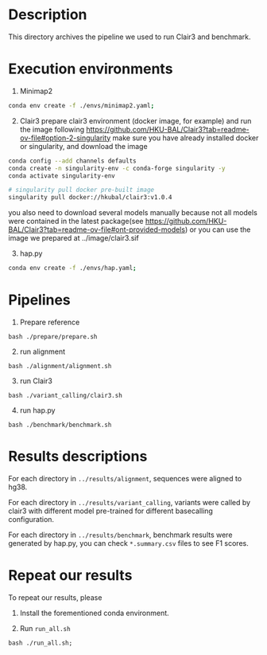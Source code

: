 # Description
This directory archives the pipeline we used to run Clair3 and benchmark.


# Execution environments
1. Minimap2
```bash
conda env create -f ./envs/minimap2.yaml;
```
2. Clair3
prepare clair3 environment (docker image, for example) and run the image following https://github.com/HKU-BAL/Clair3?tab=readme-ov-file#option-2-singularity
make sure you have already installed docker or singularity, and download the image
```bash
conda config --add channels defaults
conda create -n singularity-env -c conda-forge singularity -y
conda activate singularity-env

# singularity pull docker pre-built image
singularity pull docker://hkubal/clair3:v1.0.4

```
you also need to download several models manually because not all models were contained in the latest package(see https://github.com/HKU-BAL/Clair3?tab=readme-ov-file#ont-provided-models) or you can use the image we prepared at ../image/clair3.sif

3. hap.py
```bash
conda env create -f ./envs/hap.yaml;
```


# Pipelines
1. Prepare reference
```
bash ./prepare/prepare.sh
```

2. run alignment
```
bash ./alignment/alignment.sh
```

3. run Clair3
```
bash ./variant_calling/clair3.sh
```

4. run hap.py
```
bash ./benchmark/benchmark.sh
```


# Results descriptions
For each directory in `../results/alignment`, sequences were aligned to hg38.

For each directory in `../results/variant_calling`, variants were called by clair3 with different model pre-trained for different basecalling configuration.

For each directory in `../results/benchmark`, benchmark results were generated by hap.py, you can check `*.summary.csv` files to see F1 scores.



# Repeat our results
To repeat our results, please 
1. Install the forementioned conda environment.

2. Run `run_all.sh`
```
bash ./run_all.sh;
```


